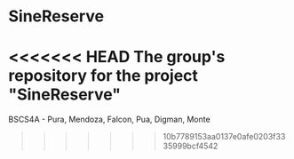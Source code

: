 # SineReserve
<<<<<<< HEAD
The group's repository for the project "SineReserve"
=======
BSCS4A - Pura, Mendoza, Falcon, Pua, Digman, Monte
>>>>>>> 10b7789153aa0137e0afe0203f3335999bcf4542
